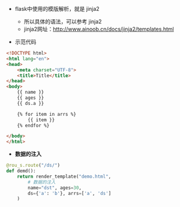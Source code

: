 - flask中使用的模版解析，就是 jinja2
  - 所以具体的语法，可以参考 jinja2
  - jinja2网址：http://www.ainoob.cn/docs/jinja2/templates.html


- 示范代码
```html
<!DOCTYPE html>
<html lang="en">
<head>
    <meta charset="UTF-8">
    <title>Title</title>
</head>
<body>
    {{ name }}
    {{ ages }}
    {{ ds.a }}

    {% for item in arrs %}
        {{ item }}
    {% endfor %}

</body>
</html>
```
- **数据的注入**
```py
@rou_s.route("/ds/")
def demd():
    return render_template("demo.html", 
        # 数据的注入
        name="dst", ages=30, 
        ds={'a': 'b'}, arrs=['a', 'ds']
    )
```
